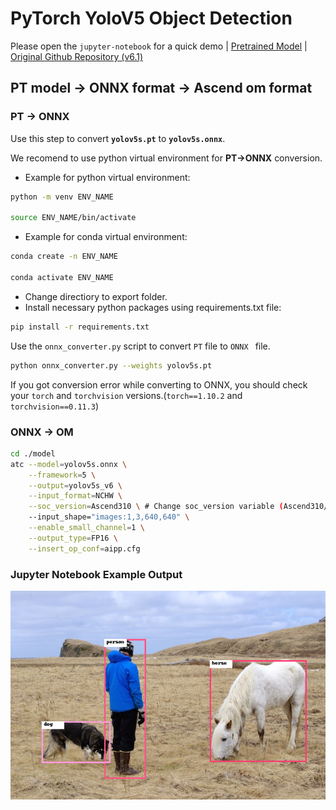 # PyTorch YoloV5 Object Detection

Please open the `jupyter-notebook` for a quick demo | [Pretrained Model](https://github.com/ultralytics/yolov5/releases/tag/v6.1) | [Original Github Repository (v6.1)](https://github.com/ultralytics/yolov5/tree/v6.1)

## PT model -> ONNX format -> Ascend om format

### PT -> ONNX
Use this step to convert  **`yolov5s.pt`**  to  **`yolov5s.onnx`**. 

We recomend to use python virtual environment for **PT->ONNX** conversion.

- Example for python virtual environment: 
```bash
python -m venv ENV_NAME

source ENV_NAME/bin/activate
```

- Example for conda virtual environment:

```bash
conda create -n ENV_NAME

conda activate ENV_NAME
```
- Change directiory to export folder.
- Install necessary python packages using requirements.txt file:
  
```bash
pip install -r requirements.txt
```
Use the `onnx_converter.py` script to convert `PT` file to `ONNX ` file.

```bash
python onnx_converter.py --weights yolov5s.pt
```

If you got conversion error while converting to ONNX, you should check your `torch` and `torchvision` versions.(`torch==1.10.2` and `torchvision==0.11.3`)

### ONNX -> OM

```bash
cd ./model
atc --model=yolov5s.onnx \
    --framework=5 \
    --output=yolov5s_v6 \
    --input_format=NCHW \
    --soc_version=Ascend310 \ # Change soc_version variable (Ascend310/Ascend910) for different chip architectures
    --input_shape="images:1,3,640,640" \
    --enable_small_channel=1 \
    --output_type=FP16 \
    --insert_op_conf=aipp.cfg
```

### Jupyter Notebook Example Output

<img src="./data/example.png" width=650>